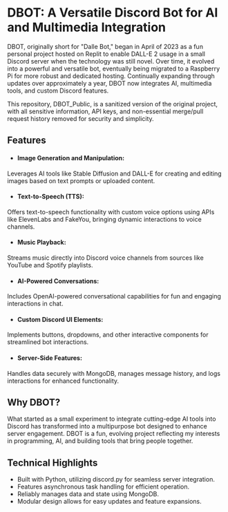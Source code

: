 # DBOT: A Versatile Discord Bot for AI and Multimedia Integration
DBOT, originally short for "Dalle Bot," began in April of 2023 as a fun personal project hosted on Replit to enable DALL-E 2 usage in a small Discord server when the technology was still novel. Over time, it evolved into a powerful and versatile bot, eventually being migrated to a Raspberry Pi for more robust and dedicated hosting. Continually expanding through updates over approximately a year, DBOT now integrates AI, multimedia tools, and custom Discord features.

This repository, DBOT_Public, is a sanitized version of the original project, with all sensitive information, API keys, and non-essential merge/pull request history removed for security and simplicity.

## Features
- #### Image Generation and Manipulation:
Leverages AI tools like Stable Diffusion and DALL-E for creating and editing images based on text prompts or uploaded content.

- #### Text-to-Speech (TTS):
Offers text-to-speech functionality with custom voice options using APIs like ElevenLabs and FakeYou, bringing dynamic interactions to voice channels.

- #### Music Playback:
Streams music directly into Discord voice channels from sources like YouTube and Spotify playlists.

- #### AI-Powered Conversations:
Includes OpenAI-powered conversational capabilities for fun and engaging interactions in chat.

- #### Custom Discord UI Elements:
Implements buttons, dropdowns, and other interactive components for streamlined bot interactions.

- #### Server-Side Features:
Handles data securely with MongoDB, manages message history, and logs interactions for enhanced functionality.

## Why DBOT?
What started as a small experiment to integrate cutting-edge AI tools into Discord has transformed into a multipurpose bot designed to enhance server engagement. DBOT is a fun, evolving project reflecting my interests in programming, AI, and building tools that bring people together.

## Technical Highlights
- Built with Python, utilizing discord.py for seamless server integration.
- Features asynchronous task handling for efficient operation.
- Reliably manages data and state using MongoDB.
- Modular design allows for easy updates and feature expansions.
